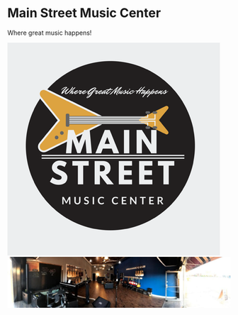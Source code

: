 # Main Street Music Center
Where great music happens!

<!Doctype>
<html>
  
 <img src="1553_1507213153599.png" alt="The Music Store to Rule Them All!"/>
 <img src="1556_1507213160246.jpeg" alt="The Main Music Store" />
  
  
  <strong>
  
  </strong>
  
  <p>
  
  
  
  </p>
  
  
  </html>
